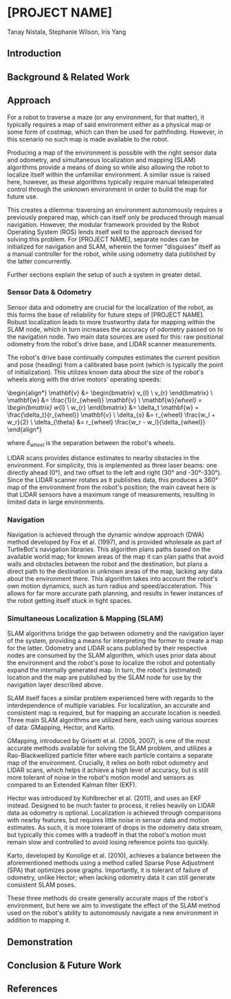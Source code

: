 # [PROJECT NAME]

Tanay Nistala, Stephanie Wilson, Iris Yang

## Introduction

## Background & Related Work

## Approach

For a robot to traverse a maze (or any environment, for that matter), it typically requires a map of said environment either as a physical map or some form of costmap, which can then be used for pathfinding. However, in this scenario no such map is made available to the robot. 

Producing a map of the environment is possible with the right sensor data and odometry, and simultaneous localization and mapping (SLAM) algorithms provide a means of doing so while also allowing the robot to localize itself within the unfamiliar environment. A similar issue is raised here, however, as these algorithms typically require manual teleoperated control through the unknown environment in order to build the map for future use. 

This creates a dilemma: traversing an environment autonomously requires a previously prepared map, which can itself only be produced through manual navigation. However, the modular framework provided by the Robot Operating System (ROS) lends itself well to the approach devised for solving this problem. For [PROJECT NAME], separate nodes can be initialized for navigation and SLAM, wherein the former "disguises" itself as a manual controller for the robot, while using odometry data published by the latter concurrently.

Further sections explain the setup of such a system in greater detail.

### Sensor Data & Odometry

Sensor data and odometry are crucial for the localization of the robot, as this forms the base of reliability for future steps of [PROJECT NAME]. Robust localization leads to more trustworthy data for mapping within the SLAM node, which in turn increases the accuracy of odometry passed on to the navigation node. Two main data sources are used for this: raw positional odometry from the robot's drive base, and LIDAR scanner measurements. 

The robot's drive base continually computes estimates the current position and pose (heading) from a calibrated base point (which is typically the point of initialization). This utilizes known data about the size of the robot's wheels along with the drive motors' operating speeds:

\begin{align*}
    \mathbf{v} &= \begin{bmatrix} v_{l} \\ v_{r} \end{bmatrix} \\
    \mathbf{w} &= \frac{1}{r_{wheel}} \mathbf{v} \\
    \mathbf{w}_{wheel} = \begin{bmatrix} w_{l} \\ w_{r} \end{bmatrix} &= \delta_t \mathbf{w} = \frac{\delta_t}{r_{wheel}} \mathbf{v} \\
    \delta_{s} &= r_{wheel} \frac{w_l + w_r}{2} \\
    \delta_{\theta} &= r_{wheel} \frac{w_r - w_l}{\delta_{wheel}}
\end{align*}

where $\delta_{wheel}$ is the separation between the robot's wheels.

LIDAR scans provides distance estimates to nearby obstacles in the environment. For simplicity, this is implemented as three laser beams: one directly ahead (0°), and two offset to the left and right (30° and -30°-330°). Since the LIDAR scanner rotates as it publishes data, this produces a 360° map of the environment from the robot's position; the main caveat here is that LIDAR sensors have a maximum range of measurements, resulting in limited data in large environments.

### Navigation

Navigation is achieved through the dynamic window approach (DWA) method developed by Fox et al. (1997), and is provided wholesale as part of TurtleBot's navigation libraries. This algorithm plans paths based on the available world map; for known areas of the map it can plan paths that avoid walls and obstacles between the robot and the destination, but plans a direct path to the destination in unknown areas of the map, lacking any data about the environment there. This algorithm takes into account the robot's own motion dynamics, such as turn radius and speed/acceleration. This allows for far more accurate path planning, and results in fewer instances of the robot getting itself stuck in tight spaces.

### Simultaneous Localization & Mapping (SLAM)

SLAM algorithms bridge the gap between odometry and the navigation layer of the system, providing a means for interpreting the former to create a map for the latter. Odometry and LIDAR scans published by their respective nodes are consumed by the SLAM algorithm, which uses prior data about the environment and the robot's pose to localize the robot and potentially expand the internally generated map. In turn, the robot's (estimated) location and the map are published by the SLAM node for use by the navigation layer described above.

SLAM itself faces a similar problem experienced here with regards to the interdependence of multiple variables. For localization, an accurate and consistent map is required, but for mapping an accurate location is needed. Three main SLAM algorithms are utilized here, each using various sources of data: GMapping, Hector, and Karto. 

GMapping, introduced by Grisetti et al. (2005, 2007), is one of the most accurate methods available for solving the SLAM problem, and utilizes a Rao-Blackwellized particle filter where each particle contains a separate map of the environment. Crucially, it relies on both robot odometry and LIDAR scans, which helps it achieve a high level of accuracy, but is still more tolerant of noise in the robot's motion model and sensors as compared to an Extended Kalman filter (EKF).

Hector was introduced by Kohlbrecher et al. (2011), and uses an EKF instead. Designed to be much faster to process, it relies heavily on LIDAR data as odometry is optional. Localization is achieved through comparisons with nearby features, but requires little noise in sensor data and motion estimates. As such, it is more tolerant of drops in the odometry data stream, but typically this comes with a tradeoff in that the robot's motion must remain slow and controlled to avoid losing reference points too quickly.

Karto, developed by Konolige et al. (2010), achieves a balance between the aforementioned methods using a method called Sparse Pose Adjustment (SPA) that optimizes pose graphs. Importantly, it is tolerant of failure of odometry, unlike Hector; when lacking odometry data it can still generate consistent SLAM poses.

These three methods do create generally accurate maps of the robot's environment, but here we aim to investigate the effect of the SLAM method used on the robot's ability to autonomously navigate a new environment in addition to mapping it.

## Demonstration

## Conclusion & Future Work

## References
